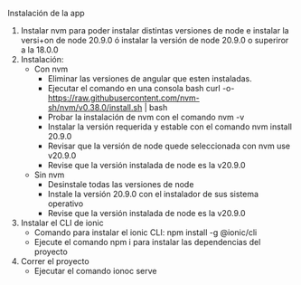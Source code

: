 Instalación de la app


1. Instalar nvm para poder instalar distintas versiones de node e instalar la versi+on de node 20.9.0 ó instalar la versión de node 20.9.0 o superiror a la 18.0.0
2. Instalación:
    * Con nvm
        - Eliminar las versiones de angular que esten instaladas.
        - Ejecutar el comando en una consola bash curl -o- https://raw.githubusercontent.com/nvm-sh/nvm/v0.38.0/install.sh | bash
        - Probar la instalación de nvm con el comando nvm -v
        - Instalar la versión requerida y estable con el comando nvm install 20.9.0
        - Revisar que la versión de node quede seleccionada con nvm use v20.9.0
        - Revise que la versión instalada de node es la v20.9.0
    * Sin nvm
        - Desinstale todas las versiones de node
        - Instale la versión 20.9.0 con el instalador de sus sistema operativo
        - Revise que la versión instalada de node es la v20.9.0
3. Instalar el CLI de ionic
    - Comando para instalar el ionic CLI: npm install -g @ionic/cli
    - Ejecute el comando npm i para instalar las dependencias del proyecto
4. Correr el proyecto
    - Ejecutar el comando ionoc serve